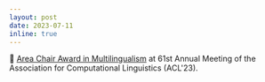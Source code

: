 ```yaml
---
layout: post
date: 2023-07-11
inline: true
---
```


🏅 [Area Chair Award in Multilingualism](https://2023.aclweb.org/program/best_papers/) at 61st Annual Meeting of the Association for Computational Linguistics (ACL'23).